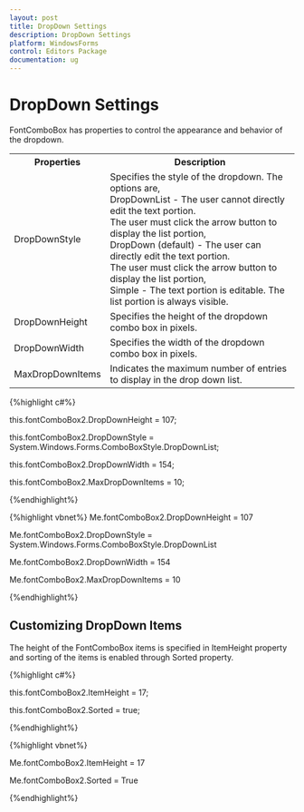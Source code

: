 ```yaml
---
layout: post
title: DropDown Settings
description: DropDown Settings
platform: WindowsForms
control: Editors Package
documentation: ug
---
```



# DropDown Settings

FontComboBox has properties to control the appearance and behavior of the dropdown.


<table>
<tr>
<th>
Properties</th><th>
Description</th></tr>
<tr>
<td>
DropDownStyle</td><td>
Specifies the style of the dropdown. The options are,<br/>
DropDownList - The user cannot directly edit the text portion.<br/> 
The user must click the arrow button to display the list portion,<br/>
DropDown (default) - The user can directly edit the text portion. <br/>
The user must click the arrow button to display the list portion,<br/>
Simple - The text portion is editable. The list portion is always visible.<br/></td></tr>
<tr>
<td>
DropDownHeight</td><td>
Specifies the height of the dropdown combo box in pixels.</td></tr>
<tr>
<td>
DropDownWidth</td><td>
Specifies the width of the dropdown combo box in pixels.</td></tr>
<tr>
<td>
MaxDropDownItems</td><td>
Indicates the maximum number of entries to display in the drop down list.</td></tr>
</table>

{%highlight c#%}



this.fontComboBox2.DropDownHeight = 107;

this.fontComboBox2.DropDownStyle = System.Windows.Forms.ComboBoxStyle.DropDownList;

this.fontComboBox2.DropDownWidth = 154;

this.fontComboBox2.MaxDropDownItems = 10;

{%endhighlight%}


{%highlight vbnet%}
Me.fontComboBox2.DropDownHeight = 107

Me.fontComboBox2.DropDownStyle = System.Windows.Forms.ComboBoxStyle.DropDownList

Me.fontComboBox2.DropDownWidth = 154

Me.fontComboBox2.MaxDropDownItems = 10

{%endhighlight%}


## Customizing DropDown Items

The height of the FontComboBox items is specified in ItemHeight property and sorting of the items is enabled through Sorted property.

{%highlight c#%}



this.fontComboBox2.ItemHeight = 17;

this.fontComboBox2.Sorted = true;

{%endhighlight%}

{%highlight vbnet%}

Me.fontComboBox2.ItemHeight = 17

Me.fontComboBox2.Sorted = True

{%endhighlight%}